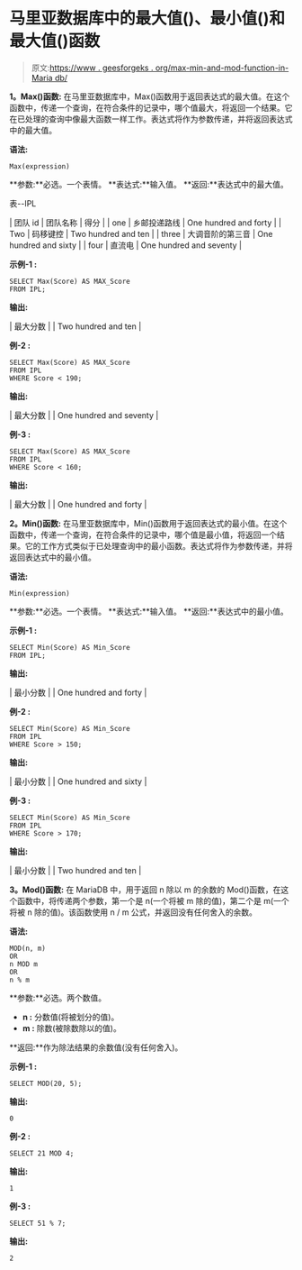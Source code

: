 # 马里亚数据库中的最大值()、最小值()和最大值()函数

> 原文:[https://www . geesforgeks . org/max-min-and-mod-function-in-Maria db/](https://www.geeksforgeeks.org/max-min-and-mod-function-in-mariadb/)

**1。Max()函数:**
在马里亚数据库中，Max()函数用于返回表达式的最大值。在这个函数中，传递一个查询，在符合条件的记录中，哪个值最大，将返回一个结果。它在已处理的查询中像最大函数一样工作。表达式将作为参数传递，并将返回表达式中的最大值。

**语法:**

```
Max(expression)
```

**参数:**必选。一个表情。
**表达式:**输入值。
**返回:**表达式中的最大值。

表--IPL

| 团队 id | 团队名称 | 得分 |
| one | 乡邮投递路线 | One hundred and forty |
| Two | 码移键控 | Two hundred and ten |
| three | 大调音阶的第三音 | One hundred and sixty |
| four | 直流电 | One hundred and seventy |

**示例-1 :**

```
SELECT Max(Score) AS MAX_Score
FROM IPL;
```

**输出:**

| 最大分数 |
| Two hundred and ten |

**例-2 :**

```
SELECT Max(Score) AS MAX_Score
FROM IPL
WHERE Score < 190;
```

**输出:**

| 最大分数 |
| One hundred and seventy |

**例-3 :**

```
SELECT Max(Score) AS MAX_Score
FROM IPL
WHERE Score < 160;
```

**输出:**

| 最大分数 |
| One hundred and forty |

**2。Min()函数:**
在马里亚数据库中，Min()函数用于返回表达式的最小值。在这个函数中，传递一个查询，在符合条件的记录中，哪个值是最小值，将返回一个结果。它的工作方式类似于已处理查询中的最小函数。表达式将作为参数传递，并将返回表达式中的最小值。

**语法:**

```
Min(expression)
```

**参数:**必选。一个表情。
**表达式:**输入值。
**返回:**表达式中的最小值。

**示例-1 :**

```
SELECT Min(Score) AS Min_Score
FROM IPL;
```

**输出:**

| 最小分数 |
| One hundred and forty |

**例-2 :**

```
SELECT Min(Score) AS Min_Score
FROM IPL
WHERE Score > 150;
```

**输出:**

| 最小分数 |
| One hundred and sixty |

**例-3 :**

```
SELECT Min(Score) AS Min_Score
FROM IPL
WHERE Score > 170; 
```

**输出:**

| 最小分数 |
| Two hundred and ten |

**3。Mod()函数:**
在 MariaDB 中，用于返回 n 除以 m 的余数的 Mod()函数，在这个函数中，将传递两个参数，第一个是 n(一个将被 m 除的值)，第二个是 m(一个将被 n 除的值)。该函数使用 n / m 公式，并返回没有任何舍入的余数。

**语法:**

```
MOD(n, m)
OR
n MOD m
OR
n % m 
```

**参数:**必选。两个数值。

*   **n :** 分数值(将被划分的值)。
*   **m :** 除数(被除数除以的值)。

**返回:**作为除法结果的余数值(没有任何舍入)。

**示例-1 :**

```
SELECT MOD(20, 5);
```

**输出:**

```
0
```

**例-2 :**

```
SELECT 21 MOD 4;
```

**输出:**

```
1
```

**例-3 :**

```
SELECT 51 % 7;
```

**输出:**

```
2
```